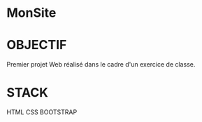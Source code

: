 # MonSite
# OBJECTIF
Premier projet Web réalisé dans le cadre d'un exercice de classe.

# STACK
HTML
CSS
BOOTSTRAP
